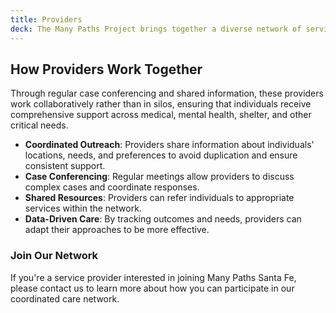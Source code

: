 ```yaml
---
title: Providers
deck: The Many Paths Project brings together a diverse network of service providers, outreach teams, healthcare workers, and community partners who coordinate their efforts to help people experiencing street homelessness.
---
```


## How Providers Work Together

Through regular case conferencing and shared information, these providers work collaboratively rather than in silos, ensuring that individuals receive comprehensive support across medical, mental health, shelter, and other critical needs.

- **Coordinated Outreach**: Providers share information about individuals' locations, needs, and preferences to avoid duplication and ensure consistent support.
- **Case Conferencing**: Regular meetings allow providers to discuss complex cases and coordinate responses.
- **Shared Resources**: Providers can refer individuals to appropriate services within the network.
- **Data-Driven Care**: By tracking outcomes and needs, providers can adapt their approaches to be more effective.

### Join Our Network

If you're a service provider interested in joining Many Paths Santa Fe, please contact us to learn more about how you can participate in our coordinated care network.
